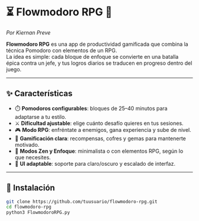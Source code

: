 # ⏳ Flowmodoro RPG 🐉

*Por Kiernan Preve*

**Flowmodoro RPG** es una app de productividad gamificada que combina la técnica Pomodoro con elementos de un RPG.  
La idea es simple: cada bloque de enfoque se convierte en una batalla épica contra un jefe, y tus logros diarios se traducen en progreso dentro del juego.  

---

## ✨ Características
- ⏱️ **Pomodoros configurables**: bloques de 25–40 minutos para adaptarse a tu estilo.  
- ⚔️ **Dificultad ajustable**: elige cuánto desafío quieres en tus sesiones.  
- 🎮 **Modo RPG**: enfréntate a enemigos, gana experiencia y sube de nivel.  
- 💎 **Gamificación clara**: recompensas, cofres y gemas para mantenerte motivado.  
- 🌙 **Modos Zen y Enfoque**: minimalista o con elementos RPG, según lo que necesites.  
- 🎨 **UI adaptable**: soporte para claro/oscuro y escalado de interfaz.  

---

## 🚀 Instalación
```bash
git clone https://github.com/tuusuario/flowmodoro-rpg.git
cd flowmodoro-rpg
python3 FlowmodoroRPG.py
